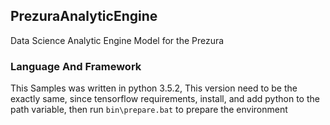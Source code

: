 ## PrezuraAnalyticEngine ##

Data Science Analytic Engine Model for the Prezura

### Language And Framework ###

This Samples was written in python 3.5.2, This version need to be
the exactly same, since tensorflow requirements, install, and add
python to the path variable, then run `bin\prepare.bat` to prepare
the environment
